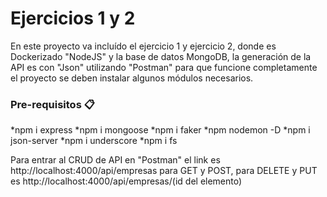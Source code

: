 # Ejercicios 1 y 2

En este proyecto va incluído el ejercicio 1 y ejercicio 2, donde es Dockerizado "NodeJS" y la base de datos MongoDB, la generación de la API es con "Json" utilizando "Postman"
para que funcione completamente el proyecto se deben instalar algunos módulos necesarios.

### Pre-requisitos 📋

*npm i express
*npm i mongoose
*npm i faker
*npm nodemon -D
*npm i json-server
*npm i  underscore
*npm i fs

Para entrar al CRUD de API en "Postman" el link es http://localhost:4000/api/empresas para GET y POST, para DELETE y PUT es http://localhost:4000/api/empresas/(id del elemento)

